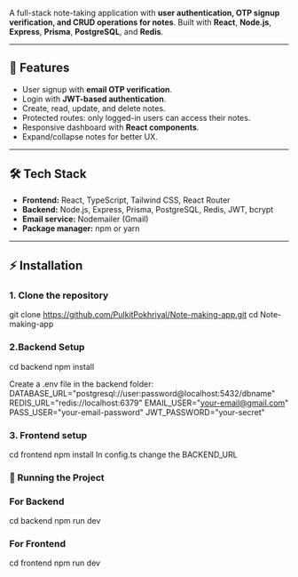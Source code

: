 A full-stack note-taking application with **user authentication, OTP signup verification, and CRUD operations for notes**. Built with **React**, **Node.js**, **Express**, **Prisma**, **PostgreSQL**, and **Redis**.

---

## 🔹 Features

- User signup with **email OTP verification**.  
- Login with **JWT-based authentication**.  
- Create, read, update, and delete notes.  
- Protected routes: only logged-in users can access their notes.  
- Responsive dashboard with **React components**.  
- Expand/collapse notes for better UX.  

---

## 🛠 Tech Stack

- **Frontend:** React, TypeScript, Tailwind CSS, React Router  
- **Backend:** Node.js, Express, Prisma, PostgreSQL, Redis, JWT, bcrypt  
- **Email service:** Nodemailer (Gmail)  
- **Package manager:** npm or yarn  

---

## ⚡ Installation

### 1. Clone the repository
git clone https://github.com/PulkitPokhriyal/Note-making-app.git
cd Note-making-app

### 2.Backend Setup
cd backend
npm install

Create a .env file in the backend folder:
DATABASE_URL="postgresql://user:password@localhost:5432/dbname"
REDIS_URL="redis://localhost:6379"
EMAIL_USER="your-email@gmail.com"
PASS_USER="your-email-password"
JWT_PASSWORD="your-secret"

### 3. Frontend setup
cd frontend
npm install
In config.ts change the BACKEND_URL

### 🚀 Running the Project
### For Backend
cd backend
npm run dev
### For Frontend
cd frontend 
npm run dev
